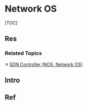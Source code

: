 # Network OS

[TOC]



## Res
### Related Topics
↗ [SDN Controller (NOS, Network OS)](../../../../🙌🏻%20Software%20Defined%20Network%20(SDN)/ONF%20-%20OpenFlow/OpenFlow%20Control%20Plane/SDN%20Controller%20(NOS,%20Network%20OS)/SDN%20Controller%20(NOS,%20Network%20OS).md)



## Intro



## Ref
